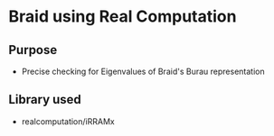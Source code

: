 # Braid using Real Computation

## Purpose

- Precise checking for Eigenvalues of Braid's Burau representation 


## Library used

- realcomputation/iRRAMx

  
